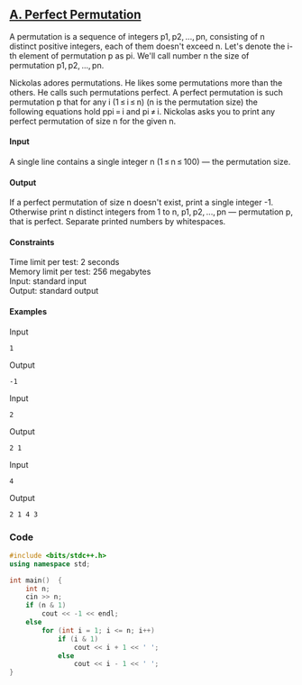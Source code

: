 ## [A. Perfect Permutation](https://codeforces.com/problemset/problem/233/A)

A permutation is a sequence of integers p1, p2, ..., pn, consisting of n distinct positive integers, each of them doesn't exceed n. Let's denote the i-th element of permutation p as pi. We'll call number n the size of permutation p1, p2, ..., pn.

Nickolas adores permutations. He likes some permutations more than the others. He calls such permutations perfect. A perfect permutation is such permutation p that for any i (1 ≤ i ≤ n) (n is the permutation size) the following equations hold ppi = i and pi ≠ i. Nickolas asks you to print any perfect permutation of size n for the given n.

#### Input
A single line contains a single integer n (1 ≤ n ≤ 100) — the permutation size.

#### Output
If a perfect permutation of size n doesn't exist, print a single integer -1. Otherwise print n distinct integers from 1 to n, p1, p2, ..., pn — permutation p, that is perfect. Separate printed numbers by whitespaces.

#### Constraints
Time limit per test: 2 seconds <br>
Memory limit per test: 256 megabytes <br>
Input: standard input <br>
Output: standard output <br>

#### Examples
Input
```
1
```
Output
```
-1
```
Input
```
2

```
Output
```
2 1 
```
Input
```
4

```
Output
```
2 1 4 3
```

### Code
```cpp
#include <bits/stdc++.h>
using namespace std;

int main()  {
    int n;
    cin >> n;
    if (n & 1)
        cout << -1 << endl;
    else
        for (int i = 1; i <= n; i++)
            if (i & 1)
                cout << i + 1 << ' ';
            else
                cout << i - 1 << ' ';
}
```
